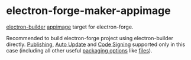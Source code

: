 # electron-forge-maker-appimage

[electron-builder](https://github.com/electron-userland/electron-builder) [appimage](http://appimage.org) target for electron-forge.

Recommended to build electron-forge project using electron-builder directly.
[Publishing](https://github.com/electron-userland/electron-builder/wiki/Publishing-Artifacts),
[Auto Update](https://github.com/electron-userland/electron-builder/wiki/Auto-Update)
and [Code Signing](https://github.com/electron-userland/electron-builder/wiki/Code-Signing) supported only in this case
(including all other useful [packaging options](https://github.com/electron-userland/electron-builder/wiki/Options) like [files](https://github.com/electron-userland/electron-builder/wiki/Options#Config-files)). 